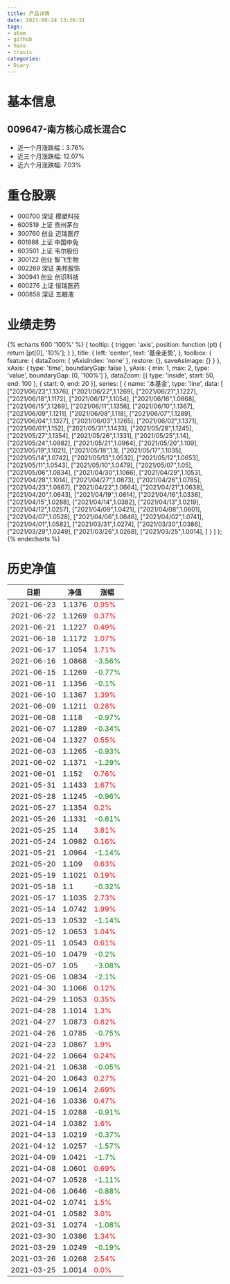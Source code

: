 ```yaml
---
title: 产品详情
date: 2021-06-24 13:36:31
tags:
- atom
- github
- hexo
- travis
categories:
- Diary
---
```


# 基本信息
## 009647-南方核心成长混合C
- 近一个月涨跌幅：3.76%
- 近三个月涨跌幅: 12.07%
- 近六个月涨跌幅: 7.03%

# 重仓股票
- 000700 深证 模塑科技
- 600519 上证 贵州茅台
- 300760 创业 迈瑞医疗
- 601888 上证 中国中免
- 603501 上证 韦尔股份
- 300122 创业 智飞生物
- 002269 深证 美邦服饰
- 300941 创业 创识科技
- 600276 上证 恒瑞医药
- 000858 深证 五粮液
# 业绩走势

{% echarts 600 '100%' %}
{
  tooltip: {
        trigger: 'axis',
        position: function (pt) {
            return [pt[0], '10%'];
        }
    },
    title: {
        left: 'center',
        text: '基金走势',
    },
    toolbox: {
        feature: {
            dataZoom: {
                yAxisIndex: 'none'
            },
            restore: {},
            saveAsImage: {}
        }
    },
    xAxis: {
        type: 'time',
        boundaryGap: false
    },
    yAxis: {
        min: 1,
        max: 2,
        type: 'value',
        boundaryGap: [0, '100%']
    },
    dataZoom: [{
        type: 'inside',
        start: 50,
        end: 100
    }, {
        start: 0,
        end: 20
    }],
    series: [
        {
            name: '本基金',
            type: 'line',
            data: [
["2021/06/23",1.1376],
["2021/06/22",1.1269],
["2021/06/21",1.1227],
["2021/06/18",1.1172],
["2021/06/17",1.1054],
["2021/06/16",1.0868],
["2021/06/15",1.1269],
["2021/06/11",1.1356],
["2021/06/10",1.1367],
["2021/06/09",1.1211],
["2021/06/08",1.118],
["2021/06/07",1.1289],
["2021/06/04",1.1327],
["2021/06/03",1.1265],
["2021/06/02",1.1371],
["2021/06/01",1.152],
["2021/05/31",1.1433],
["2021/05/28",1.1245],
["2021/05/27",1.1354],
["2021/05/26",1.1331],
["2021/05/25",1.14],
["2021/05/24",1.0982],
["2021/05/21",1.0964],
["2021/05/20",1.109],
["2021/05/19",1.1021],
["2021/05/18",1.1],
["2021/05/17",1.1035],
["2021/05/14",1.0742],
["2021/05/13",1.0532],
["2021/05/12",1.0653],
["2021/05/11",1.0543],
["2021/05/10",1.0479],
["2021/05/07",1.05],
["2021/05/06",1.0834],
["2021/04/30",1.1066],
["2021/04/29",1.1053],
["2021/04/28",1.1014],
["2021/04/27",1.0873],
["2021/04/26",1.0785],
["2021/04/23",1.0867],
["2021/04/22",1.0664],
["2021/04/21",1.0638],
["2021/04/20",1.0643],
["2021/04/19",1.0614],
["2021/04/16",1.0336],
["2021/04/15",1.0288],
["2021/04/14",1.0382],
["2021/04/13",1.0219],
["2021/04/12",1.0257],
["2021/04/09",1.0421],
["2021/04/08",1.0601],
["2021/04/07",1.0528],
["2021/04/06",1.0646],
["2021/04/02",1.0741],
["2021/04/01",1.0582],
["2021/03/31",1.0274],
["2021/03/30",1.0386],
["2021/03/29",1.0249],
["2021/03/26",1.0268],
["2021/03/25",1.0014],
]
        }
    ]
};
{% endecharts %}

# 历史净值

| 日期 | 净值 | 涨幅 |
| --- | --- | --- |
|2021-06-23|1.1376|<font color=red>0.95%</font>|
|2021-06-22|1.1269|<font color=red>0.37%</font>|
|2021-06-21|1.1227|<font color=red>0.49%</font>|
|2021-06-18|1.1172|<font color=red>1.07%</font>|
|2021-06-17|1.1054|<font color=red>1.71%</font>|
|2021-06-16|1.0868|<font color=green>-3.56%</font>|
|2021-06-15|1.1269|<font color=green>-0.77%</font>|
|2021-06-11|1.1356|<font color=green>-0.1%</font>|
|2021-06-10|1.1367|<font color=red>1.39%</font>|
|2021-06-09|1.1211|<font color=red>0.28%</font>|
|2021-06-08|1.118|<font color=green>-0.97%</font>|
|2021-06-07|1.1289|<font color=green>-0.34%</font>|
|2021-06-04|1.1327|<font color=red>0.55%</font>|
|2021-06-03|1.1265|<font color=green>-0.93%</font>|
|2021-06-02|1.1371|<font color=green>-1.29%</font>|
|2021-06-01|1.152|<font color=red>0.76%</font>|
|2021-05-31|1.1433|<font color=red>1.67%</font>|
|2021-05-28|1.1245|<font color=green>-0.96%</font>|
|2021-05-27|1.1354|<font color=red>0.2%</font>|
|2021-05-26|1.1331|<font color=green>-0.61%</font>|
|2021-05-25|1.14|<font color=red>3.81%</font>|
|2021-05-24|1.0982|<font color=red>0.16%</font>|
|2021-05-21|1.0964|<font color=green>-1.14%</font>|
|2021-05-20|1.109|<font color=red>0.63%</font>|
|2021-05-19|1.1021|<font color=red>0.19%</font>|
|2021-05-18|1.1|<font color=green>-0.32%</font>|
|2021-05-17|1.1035|<font color=red>2.73%</font>|
|2021-05-14|1.0742|<font color=red>1.99%</font>|
|2021-05-13|1.0532|<font color=green>-1.14%</font>|
|2021-05-12|1.0653|<font color=red>1.04%</font>|
|2021-05-11|1.0543|<font color=red>0.61%</font>|
|2021-05-10|1.0479|<font color=green>-0.2%</font>|
|2021-05-07|1.05|<font color=green>-3.08%</font>|
|2021-05-06|1.0834|<font color=green>-2.1%</font>|
|2021-04-30|1.1066|<font color=red>0.12%</font>|
|2021-04-29|1.1053|<font color=red>0.35%</font>|
|2021-04-28|1.1014|<font color=red>1.3%</font>|
|2021-04-27|1.0873|<font color=red>0.82%</font>|
|2021-04-26|1.0785|<font color=green>-0.75%</font>|
|2021-04-23|1.0867|<font color=red>1.9%</font>|
|2021-04-22|1.0664|<font color=red>0.24%</font>|
|2021-04-21|1.0638|<font color=green>-0.05%</font>|
|2021-04-20|1.0643|<font color=red>0.27%</font>|
|2021-04-19|1.0614|<font color=red>2.69%</font>|
|2021-04-16|1.0336|<font color=red>0.47%</font>|
|2021-04-15|1.0288|<font color=green>-0.91%</font>|
|2021-04-14|1.0382|<font color=red>1.6%</font>|
|2021-04-13|1.0219|<font color=green>-0.37%</font>|
|2021-04-12|1.0257|<font color=green>-1.57%</font>|
|2021-04-09|1.0421|<font color=green>-1.7%</font>|
|2021-04-08|1.0601|<font color=red>0.69%</font>|
|2021-04-07|1.0528|<font color=green>-1.11%</font>|
|2021-04-06|1.0646|<font color=green>-0.88%</font>|
|2021-04-02|1.0741|<font color=red>1.5%</font>|
|2021-04-01|1.0582|<font color=red>3.0%</font>|
|2021-03-31|1.0274|<font color=green>-1.08%</font>|
|2021-03-30|1.0386|<font color=red>1.34%</font>|
|2021-03-29|1.0249|<font color=green>-0.19%</font>|
|2021-03-26|1.0268|<font color=red>2.54%</font>|
|2021-03-25|1.0014|<font color=red>0.0%</font>|
